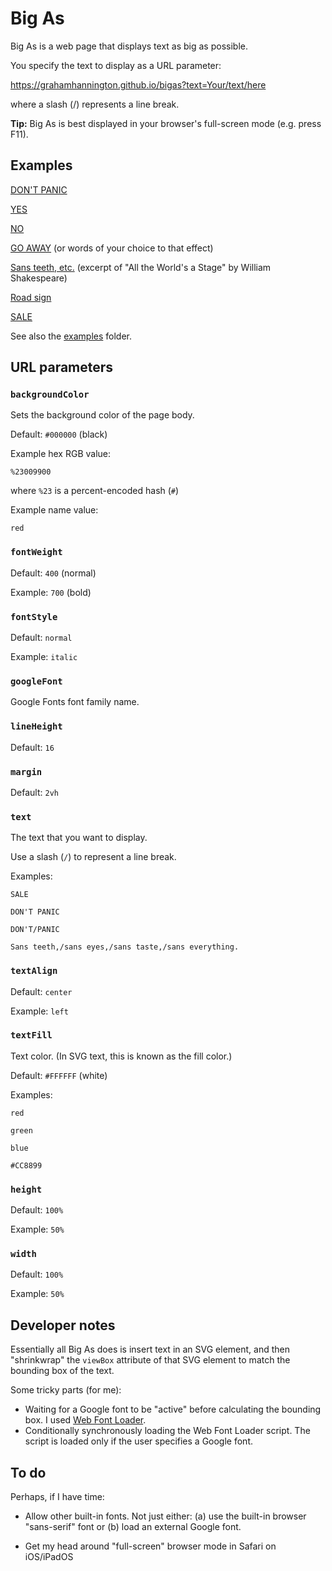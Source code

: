 # Big As

Big As is a web page that displays text as big as possible.

You specify the text to display as a URL parameter:

https://grahamhannington.github.io/bigas?text=Your/text/here

where a slash (/) represents a line break.

**Tip:** Big As is best displayed in your browser's full-screen mode (e.g. press F11).

## Examples

[DON'T PANIC](https://grahamhannington.github.io/bigas?text=DON%27T/PANIC&googleFont=Bungee%20Inline&backgroundColor=%23336633)

[YES](https://grahamhannington.github.io/bigas/?text=YES&fontWeight=700&backgroundColor=green)

[NO](https://grahamhannington.github.io/bigas/?text=NO&fontWeight=700&backgroundColor=red)

[GO AWAY](https://grahamhannington.github.io/bigas/?fontWeight=700&backgroundColor=red&text=GO/AWAY) (or words of your choice to that effect)

[Sans teeth, etc.](https://grahamhannington.github.io/bigas?text=Sans%20teeth,/sans%20eyes,/sans%20taste,/sans%20everything.&textAlign=left) (excerpt of "All the World's a Stage" by William Shakespeare)

[Road sign](https://grahamhannington.github.io/bigas?text=Turn%20right/onto/Hamersley%20Road&googleFont=Overpass&backgroundColor=%23305441&textAlign=left)

[SALE](https://grahamhannington.github.io/bigas?text=SALE&backgroundColor=red)

See also the [examples](./examples) folder.

## URL parameters

### `backgroundColor`

Sets the background color of the page body.

Default: `#000000` (black)

Example hex RGB value:

`%23009900`

where `%23` is a percent-encoded hash (`#`)

Example name value:

`red`

### `fontWeight`

Default: `400` (normal)

Example: `700` (bold)

### `fontStyle`

Default: `normal`

Example: `italic`

### `googleFont`

Google Fonts font family name.

### `lineHeight`

Default: `16`

### `margin`

Default: `2vh`

### `text`

The text that you want to display.

Use a slash (`/`) to represent a line break.

Examples:

`SALE`

`DON'T PANIC`

`DON'T/PANIC`

`Sans teeth,/sans eyes,/sans taste,/sans everything.`


### `textAlign`

Default: `center`

Example: `left`

### `textFill`

Text color. (In SVG text, this is known as the fill color.)

Default: `#FFFFFF` (white)

Examples:

`red`

`green`

`blue`

`#CC8899`

### `height`

Default: `100%`

Example: `50%`

### `width`

Default: `100%`

Example: `50%`

## Developer notes

Essentially all Big As does is insert text in an SVG element, and then "shrinkwrap" the `viewBox` attribute of that SVG element to match the bounding box of the text.

Some tricky parts (for me):

-   Waiting for a Google font to be "active" before calculating the bounding box. I used [Web Font Loader](https://github.com/typekit/webfontloader).
-   Conditionally synchronously loading the Web Font Loader script. The script is loaded only if the user specifies a Google font.

## To do

Perhaps, if I have time:

-   Allow other built-in fonts. Not just either: (a) use the built-in browser "sans-serif" font or (b) load an external Google font.

-   Get my head around "full-screen" browser mode in Safari on iOS/iPadOS